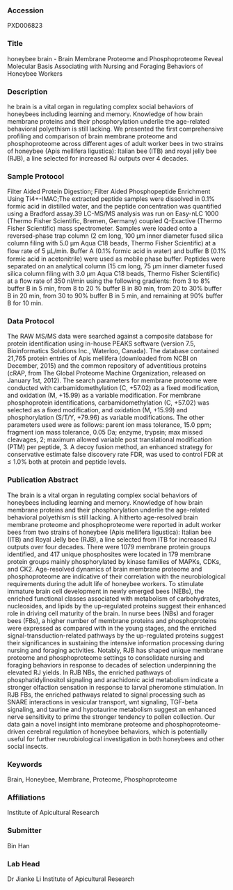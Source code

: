 ### Accession
PXD006823

### Title
honeybee brain -  Brain Membrane Proteome and Phosphoproteome Reveal Molecular Basis Associating with Nursing and Foraging Behaviors of Honeybee Workers

### Description
he brain is a vital organ in regulating complex social behaviors of honeybees including learning and memory. Knowledge of how brain membrane proteins and their phosphorylation underlie the age-related behavioral polyethism is still lacking. We presented the first comprehensive profiling and comparison of brain membrane proteome and phosphoproteome across different ages of adult worker bees in two strains of honeybee (Apis mellifera ligustica): Italian bee (ITB) and royal jelly bee (RJB), a line selected for increased RJ outputs over 4 decades.

### Sample Protocol
Filter Aided Protein Digestion; Filter Aided Phosphopeptide Enrichment Using Ti4+-IMAC;The extracted peptide samples were dissolved in 0.1% formic acid in distilled water, and the peptide concentration was quantified using a Bradford assay.39 LC-MS/MS analysis was run on Easy-nLC 1000 (Thermo Fisher Scientific, Bremen, Germany) coupled Q-Exactive (Thermo Fisher Scientific) mass spectrometer. Samples were loaded onto a reversed-phase trap column (2 cm long, 100 µm inner diameter fused silica column filing with 5.0 μm Aqua C18 beads, Thermo Fisher Scientific) at a flow rate of 5 μL/min. Buﬀer A (0.1% formic acid in water) and buﬀer B (0.1% formic acid in acetonitrile) were used as mobile phase buffer. Peptides were separated on an analytical column (15 cm long, 75 µm inner diameter fused silica column filing with 3.0 μm Aqua C18 beads, Thermo Fisher Scientific) at a flow rate of 350 nl/min using the following gradients: from 3 to 8% buffer B in 5 min, from 8 to 20 % buffer B in 80 min, from 20 to 30% buffer B in 20 min, from 30 to 90% buffer B in 5 min, and remaining at 90% buffer B for 10 min.

### Data Protocol
The RAW MS/MS data were searched against a composite database for protein identification using in-house PEAKS software (version 7.5, Bioinformatics Solutions Inc., Waterloo, Canada). The database contained 21,765 protein entries of Apis mellifera (downloaded from NCBI on December, 2015) and the common repository of adventitious proteins (cRAP, from The Global Proteome Machine Organization, released on January 1st, 2012). The search parameters for membrane proteome were conducted with carbamidomethylation (C, +57.02) as a fixed modification, and oxidation (M, +15.99) as a variable modification. For membrane phosphoprotein identifications, carbamidomethylation (C, +57.02) was selected as a fixed modification, and oxidation (M, +15.99) and phosphorylation (S/T/Y, +79.96) as variable modifications. The other parameters used were as follows: parent ion mass tolerance, 15.0 ppm; fragment ion mass tolerance, 0.05 Da; enzyme, trypsin; max missed cleavages, 2; maximum allowed variable post translational modification (PTM) per peptide, 3. A decoy fusion method, an enhanced strategy for conservative estimate false discovery rate FDR, was used to control FDR at ≤ 1.0% both at protein and peptide levels.

### Publication Abstract
The brain is a vital organ in regulating complex social behaviors of honeybees including learning and memory. Knowledge of how brain membrane proteins and their phosphorylation underlie the age-related behavioral polyethism is still lacking. A hitherto age-resolved brain membrane proteome and phosphoproteome were reported in adult worker bees from two strains of honeybee (Apis mellifera ligustica): Italian bee (ITB) and Royal Jelly bee (RJB), a line selected from ITB for increased RJ outputs over four decades. There were 1079 membrane protein groups identified, and 417 unique phosphosites were located in 179 membrane protein groups mainly phosphorylated by kinase families of MAPKs, CDKs, and CK2. Age-resolved dynamics of brain membrane proteome and phosphoproteome are indicative of their correlation with the neurobiological requirements during the adult life of honeybee workers. To stimulate immature brain cell development in newly emerged bees (NEBs), the enriched functional classes associated with metabolism of carbohydrates, nucleosides, and lipids by the up-regulated proteins suggest their enhanced role in driving cell maturity of the brain. In nurse bees (NBs) and forager bees (FBs), a higher number of membrane proteins and phosphoproteins were expressed as compared with in the young stages, and the enriched signal-transduction-related pathways by the up-regulated proteins suggest their significances in sustaining the intensive information processing during nursing and foraging activities. Notably, RJB has shaped unique membrane proteome and phosphoproteome settings to consolidate nursing and foraging behaviors in response to decades of selection underpinning the elevated RJ yields. In RJB NBs, the enriched pathways of phosphatidylinositol signaling and arachidonic acid metabolism indicate a stronger olfaction sensation in response to larval pheromone stimulation. In RJB FBs, the enriched pathways related to signal processing such as SNARE interactions in vesicular transport, wnt signaling, TGF-beta signaling, and taurine and hypotaurine metabolism suggest an enhanced nerve sensitivity to prime the stronger tendency to pollen collection. Our data gain a novel insight into membrane proteome and phosphoproteome-driven cerebral regulation of honeybee behaviors, which is potentially useful for further neurobiological investigation in both honeybees and other social insects.

### Keywords
Brain, Honeybee, Membrane, Proteome, Phosphoproteome

### Affiliations
Institute of Apicultural Research

### Submitter
Bin Han

### Lab Head
Dr Jianke Li
Institute of Apicultural Research


